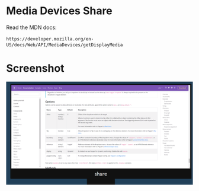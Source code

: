 # Media Devices Share 

 Read the MDN docs:
```
https://developer.mozilla.org/en-US/docs/Web/API/MediaDevices/getDisplayMedia
```

# Screenshot
![alt text](https://github.com/fulutas/media-devices-share/blob/main/SS/Screenshot_1.png)

